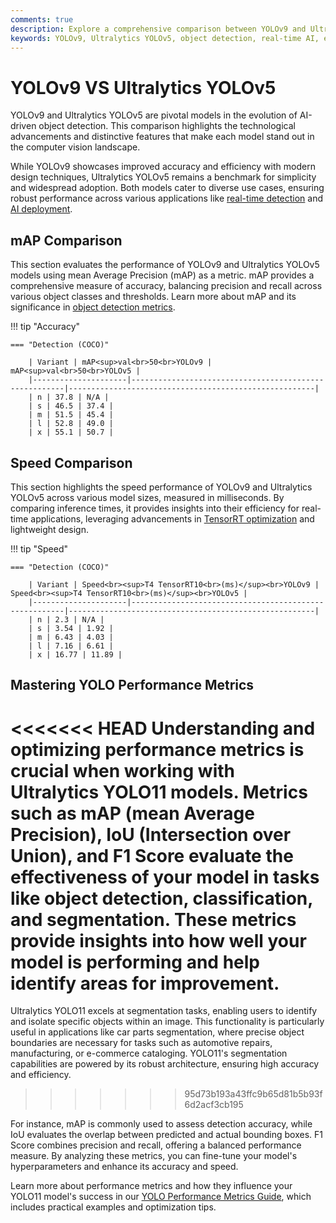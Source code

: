 ```yaml
---
comments: true
description: Explore a comprehensive comparison between YOLOv9 and Ultralytics YOLOv5, highlighting advancements in object detection, real-time AI performance, and edge AI capabilities. Learn about their efficiency, accuracy, and applications in computer vision.
keywords: YOLOv9, Ultralytics YOLOv5, object detection, real-time AI, edge AI, computer vision, Ultralytics, model comparison
---
```


# YOLOv9 VS Ultralytics YOLOv5

YOLOv9 and Ultralytics YOLOv5 are pivotal models in the evolution of AI-driven object detection. This comparison highlights the technological advancements and distinctive features that make each model stand out in the computer vision landscape.

While YOLOv9 showcases improved accuracy and efficiency with modern design techniques, Ultralytics YOLOv5 remains a benchmark for simplicity and widespread adoption. Both models cater to diverse use cases, ensuring robust performance across various applications like [real-time detection](https://www.ultralytics.com/glossary/object-detection) and [AI deployment](https://docs.ultralytics.com/guides/model-deployment-options/).

## mAP Comparison

This section evaluates the performance of YOLOv9 and Ultralytics YOLOv5 models using mean Average Precision (mAP) as a metric. mAP provides a comprehensive measure of accuracy, balancing precision and recall across various object classes and thresholds. Learn more about mAP and its significance in [object detection metrics](https://docs.ultralytics.com/guides/yolo-performance-metrics/).

!!! tip "Accuracy"

    === "Detection (COCO)"

    	| Variant | mAP<sup>val<br>50<br>YOLOv9 | mAP<sup>val<br>50<br>YOLOv5 |
    	|---------------------|-------------------------------------------------------|-------------------------------------------------------|
    	| n | 37.8 | N/A |
    	| s | 46.5 | 37.4 |
    	| m | 51.5 | 45.4 |
    	| l | 52.8 | 49.0 |
    	| x | 55.1 | 50.7 |

## Speed Comparison

This section highlights the speed performance of YOLOv9 and Ultralytics YOLOv5 across various model sizes, measured in milliseconds. By comparing inference times, it provides insights into their efficiency for real-time applications, leveraging advancements in [TensorRT optimization](https://docs.ultralytics.com/reference/utils/benchmarks/) and lightweight design.

!!! tip "Speed"

    === "Detection (COCO)"

    	| Variant | Speed<br><sup>T4 TensorRT10<br>(ms)</sup><br>YOLOv9 | Speed<br><sup>T4 TensorRT10<br>(ms)</sup><br>YOLOv5 |
    	|---------------------|-------------------------------------------------------|-------------------------------------------------------|
    	| n | 2.3 | N/A |
    	| s | 3.54 | 1.92 |
    	| m | 6.43 | 4.03 |
    	| l | 7.16 | 6.61 |
    	| x | 16.77 | 11.89 |

## Mastering YOLO Performance Metrics

<<<<<<< HEAD
Understanding and optimizing performance metrics is crucial when working with Ultralytics YOLO11 models. Metrics such as mAP (mean Average Precision), IoU (Intersection over Union), and F1 Score evaluate the effectiveness of your model in tasks like object detection, classification, and segmentation. These metrics provide insights into how well your model is performing and help identify areas for improvement.
=======
Ultralytics YOLO11 excels at segmentation tasks, enabling users to identify and isolate specific objects within an image. This functionality is particularly useful in applications like car parts segmentation, where precise object boundaries are necessary for tasks such as automotive repairs, manufacturing, or e-commerce cataloging. YOLO11's segmentation capabilities are powered by its robust architecture, ensuring high accuracy and efficiency.

> > > > > > > 95d73b193a43ffc9b65d81b5b93f6d2acf3cb195

For instance, mAP is commonly used to assess detection accuracy, while IoU evaluates the overlap between predicted and actual bounding boxes. F1 Score combines precision and recall, offering a balanced performance measure. By analyzing these metrics, you can fine-tune your model's hyperparameters and enhance its accuracy and speed.

Learn more about performance metrics and how they influence your YOLO11 model's success in our [YOLO Performance Metrics Guide](https://docs.ultralytics.com/guides/yolo-performance-metrics/), which includes practical examples and optimization tips.
